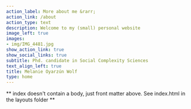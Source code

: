 ```yaml
---
action_label: More about me &rarr;
action_link: /about
action_type: text
description: Welcome to my (small) personal website
image_left: true
images:
- img/IMG_4481.jpg
show_action_link: true
show_social_links: true
subtitle: Phd. candidate in Social Complexity Sciences
text_align_left: true
title: Melanie Oyarzún Wolf
type: home
---
```


** index doesn't contain a body, just front matter above.
See index.html in the layouts folder **
